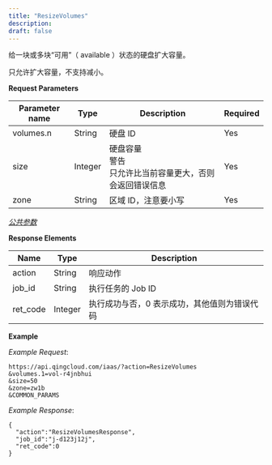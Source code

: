 ```yaml
---
title: "ResizeVolumes"
description: 
draft: false
---
```




给一块或多块“可用”（ available ）状态的硬盘扩大容量。

只允许扩大容量，不支持减小。

**Request Parameters**

| Parameter name | Type | Description | Required |
| --- | --- | --- | --- |
| volumes.n | String | 硬盘 ID | Yes |
| size | Integer | 硬盘容量<br/>警告<br/>只允许比当前容量更大，否则会返回错误信息 | Yes |
| zone | String | 区域 ID，注意要小写 | Yes |

[_公共参数_](../../../parameters/)

**Response Elements**

| Name | Type | Description |
| --- | --- | --- |
| action | String | 响应动作 |
| job_id | String | 执行任务的 Job ID |
| ret_code | Integer | 执行成功与否，0 表示成功，其他值则为错误代码 |

**Example**

_Example Request_:

```
https://api.qingcloud.com/iaas/?action=ResizeVolumes
&volumes.1=vol-r4jnbhui
&size=50
&zone=zw1b
&COMMON_PARAMS
```

_Example Response_:

```
{
  "action":"ResizeVolumesResponse",
  "job_id":"j-d123j12j",
  "ret_code":0
}
```
